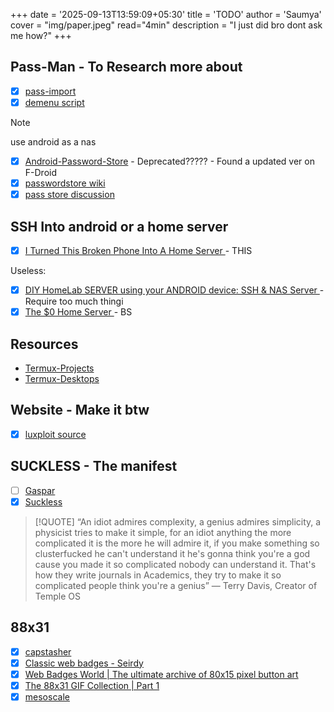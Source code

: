 +++
date = '2025-09-13T13:59:09+05:30'
title = 'TODO'
author = 'Saumya'
cover = "img/paper.jpeg"
read="4min"
description = "I just did bro dont ask me how?"
+++

## Pass-Man - To Research more about

- [x] [pass-import](https://github.com/roddhjav/pass-import#readme)
- [x] [demenu script](https://git.zx2c4.com/password-store/tree/contrib/dmenu)

> [!NOTE]
> use android as a nas

- [x] [Android-Password-Store](https://github.com/android-password-store/Android-Password-Store#readme) - Deprecated????? - Found a updated ver on F-Droid
- [x] [passwordstore wiki](https://www.passwordstore.org/)
- [x] [pass store discussion](https://github.com/android-password-store/Android-Password-Store/discussions/3260])

## SSH Into android or a home server

- [x] [I Turned This Broken Phone Into A Home Server ](https://www.youtube.com/watch?v=OBOoDffWF0Y) - THIS

Useless:

- [x] [DIY HomeLab SERVER using your ANDROID device: SSH & NAS Server ](https://www.youtube.com/watch?v=PxTnMAuheaw) - Require too much thingi
- [x] [The $0 Home Server ](https://www.youtube.com/watch?v=IuRWqzfX1ik) - BS

## Resources

- [Termux-Projects](https://github.com/LinuxDroidMaster/Termux-Projects)
- [Termux-Desktops](https://github.com/LinuxDroidMaster/Termux-Desktops)

## Website - Make it btw

- [x] [luxploit source](https://github.com/luxploit/website/)

## SUCKLESS - The manifest

- [ ] [Gaspar](https://gasparvardanyan.github.io/coding/)
- [x] [Suckless](https://suckless.org/philosophy/)

> [!QUOTE]
> “An idiot admires complexity, a genius admires simplicity,
> a physicist tries to make it simple,
> for an idiot anything the more complicated it is the more he will admire it,
> if you make something so clusterfucked he can't understand it he's gonna think you're a god
> cause you made it so complicated nobody can understand it.
> That's how they write journals in Academics,
> they try to make it so complicated people think you're a genius”
> ― Terry Davis, Creator of Temple OS

## 88x31

- [x] [capstasher](https://capstasher.neocities.org/88x31collection-page1)
- [x] [Classic web badges - Seirdy](https://seirdy.one/meta/badges/)
- [x] [Web Badges World | The ultimate archive of 80x15 pixel button art](https://web.badges.world/#)
- [x] [The 88x31 GIF Collection | Part 1](https://cyber.dabamos.de/88x31/)
- [x] [mesoscale](https://mesoscale.neocities.org/)
